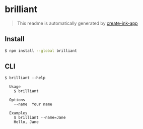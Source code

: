 # brilliant

> This readme is automatically generated by [create-ink-app](https://github.com/vadimdemedes/create-ink-app)


## Install

```bash
$ npm install --global brilliant
```


## CLI

```
$ brilliant --help

  Usage
    $ brilliant

  Options
    --name  Your name

  Examples
    $ brilliant --name=Jane
    Hello, Jane
```
